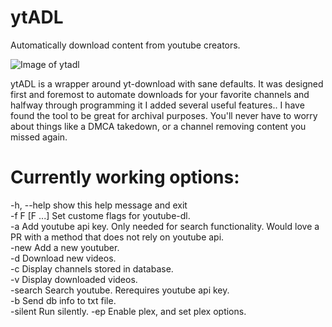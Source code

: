 # ytADL
Automatically download content from youtube creators.

![Image of ytadl](https://i.imgur.com/j1yKqUE.gif)


ytADL is a wrapper around yt-download with sane defaults. It was designed first and foremost to automate downloads for your favorite channels and halfway through programming it I added several useful features.. I have found the tool to be great for archival purposes. You'll never have to worry about things like a DMCA takedown, or a channel removing content you missed again.

# Currently working options:
  -h, --help    show this help message and exit  
  -f F [F ...]  Set custome flags for youtube-dl.  
  -a            Add youtube api key. Only needed for search functionality. Would love a PR with a method that does not rely on youtube api.  
  -new          Add a new youtuber.  
  -d            Download new videos.  
  -c            Display channels stored in database.  
  -v            Display downloaded videos.  
  -search       Search youtube. Rerequires youtube api key.  
  -b            Send db info to txt file.  
  -silent       Run silently.
  -ep           Enable plex, and set plex options.  
